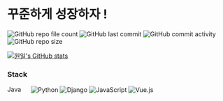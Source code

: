# 꾸준하게 성장하자 !

![GitHub repo file count](https://img.shields.io/github/directory-file-count/WonilLee211/TIL?color=red)
![GitHub last commit](https://img.shields.io/github/last-commit/WonilLee211/TIL)
![GitHub commit activity](https://img.shields.io/github/commit-activity/m/WonilLee211/TIL)
![GitHub repo size](https://img.shields.io/github/repo-size/WonilLee211/TIL?color=yellow)

[![원일's GitHub stats](https://github-readme-stats.vercel.app/api?username=WonilLee211&theme=onedark)](https://github.com/anuraghazra/github-readme-stats)

### Stack

<img src="https://img.shields.io/badge/Java-v11-brightgreen?style=plastic&logo=java&logoColor=white%22" alt="Java" width="50" height="15">
<img alt="Python" src ="https://img.shields.io/badge/python-3776AB.svg?&style=for-the-badge&logo=Python&logoColor=white"/> <img alt="Django" src ="https://img.shields.io/badge/Django-092E20.svg?&style=for-the-badge&logo=Django&logoColor=white"/> <img alt="JavaScript" src ="https://img.shields.io/badge/JavaScript-F7DF1E.svg?&style=for-the-badge&logo=Javascript&logoColor=white"/>
<img alt="Vue.js" src ="https://img.shields.io/badge/Vue.js-4FC08D.svg?&style=for-the-badge&logo=Vue.js&logoColor=white"/> 
